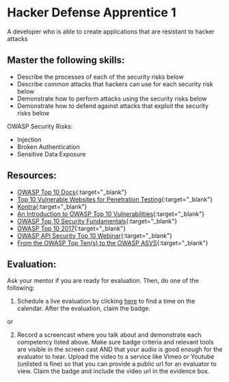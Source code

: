 # Hacker Defense Apprentice 1

A developer who is able to create applications that are resistant to hacker attacks

## Master the following skills:

* Describe the processes of each of the security risks below
* Describe common attacks that hackers can use for each security risk below
* Demonstrate how to perform attacks using the security risks below
* Demonstrate how to defend against attacks that exploit the security risks below

OWASP Security Risks:
* Injection
* Broken Authentication
* Sensitive Data Exposure

## Resources:

* [OWASP Top 10 Docs](https://owasp.org/www-project-top-ten/){:target="_blank"}
* [Top 10 Vulnerable Websites for Penetration Testing](https://securitytrails.com/blog/vulnerable-websites-for-penetration-testing){:target="_blank"}
* [Kontra](https://application.security/free-application-security-training){:target="_blank"}
* [An Introduction to OWASP Top 10 Vulnerabilities](https://www.udemy.com/course/an-introduction-to-owasp-top-10-vulnerabilities/){:target="_blank"}
* [OWASP Top 10 Security Fundamentals](https://codered.eccouncil.org/CourseDetails/owasp-top-10-security-fundamentals){:target="_blank"}
* [OWASP Top 10 2017](https://www.youtube.com/watch?v=rWHvp7rUka8&list=PLyqga7AXMtPPuibxp1N0TdyDrKwP9H_jD){:target="_blank"}
* [OWASP API Security Top 10 Webinar](https://www.youtube.com/watch?v=zTkv_9ChVPY){:target="_blank"}
* [From the OWASP Top Ten(s) to the OWASP ASVS](https://www.youtube.com/watch?v=nvzMN5Z8DJI){:target="_blank"}

## Evaluation:

Ask your mentor if you are ready for evaluation. Then, do one of the following:

1. Schedule a live evaluation by clicking [here](http://evals.codex.academy) to find a time on the calendar. After the evaluation, claim the badge.

or

2. Record a screencast where you talk about and demonstrate each competency listed above. Make sure badge criteria and relevant tools are visible in the screen cast AND that your audio is good enough for the evaluator to hear. Upload the video to a service like Vimeo or Youtube (unlisted is fine) so that you can provide a public url for an evaluator to view. Claim the badge and include the video url in the evidence box.

